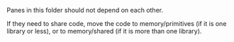 Panes in this folder should not depend on each other.

If they need to share code, move the code to memory/primitives (if it is one library or less),
or to memory/shared (if it is more than one library).
